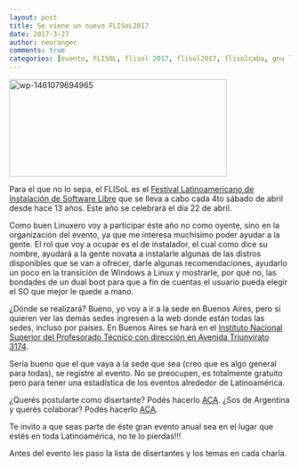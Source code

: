 ```yaml
---
layout: post
title: Se viene un nuevo FLISoL2017
date: 2017-3-27
author: neoranger
comments: true
categories: [evento, FLISOL, flisol 2017, flisol2017, flisolcaba, gnu linux, gnulinux, Informacion, latinoamerica]
---
```

<img class="  wp-image-2984 aligncenter" src="https://blogneositelinux.files.wordpress.com/2016/10/wp-1461079694965.png" alt="wp-1461079694965" width="391" height="175" />

Para el que no lo sepa, el FLISoL es el <a href="https://flisol.info/FLISOL2017">Festival Latinoamericano de Instalación de Software Libre</a> que se lleva a cabo cada 4to sábado de abril desde hace 13 años. Este año se celebrará el día 22 de abril.

Como buen Linuxero voy a participar éste año no como oyente, sino en la organización del evento, ya que me interesa muchísimo poder ayudar a la gente. El rol que voy a ocupar es el de instalador, el cual como dice su nombre, ayudará a la gente novata a instalarle algunas de las distros disponibles que se van a ofrecer, darle algunas recomendaciones, ayudarlo un poco en la transición de Windows a Linux y mostrarle, por qué no, las bondades de un dual boot para que a fin de cuentas el usuario pueda elegir el SO que mejor le quede a mano.

¿Dónde se realizará? Bueno, yo voy a ir a la sede en Buenos Aires, pero si quieren ver las demás sedes ingresen a la web donde están todas las sedes, incluso por países.
En Buenos Aires se hará en el <a href="https://eventol.flisol.org.ar/event/caba/">Instituto Nacional Superior del Profesorado Técnico con dirección en Avenida Triunvirato 3174</a>.

Sería bueno que el que vaya a la sede que sea (creo que es algo general para todas), se registre al evento. No se preocupen, es totalmente gratuito pero para tener una estadística de los eventos alrededor de Latinoamérica.

¿Querés postularte como disertante? Podés hacerlo <a href="https://wiki.cafelug.org.ar/index.php?title=Flisol/2017/Recursos/CFC">ACA</a>.
¿Sos de Argentina y querés colaborar? Podés hacerlo <a href="https://eventol.flisol.org.ar/">ACA</a>.

Te invito a que seas parte de éste gran evento anual sea en el lugar que estés en toda Latinoamérica, no te lo pierdas!!!

Antes del evento les paso la lista de disertantes y los temas en cada charla.
